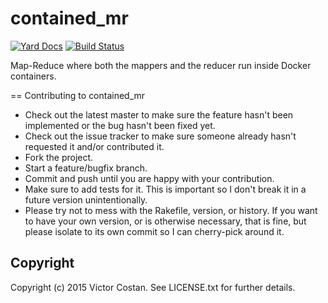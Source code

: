 # contained_mr

[![Yard Docs](http://img.shields.io/badge/yard-docs-blue.svg)](http://rubydoc.info/github/pwnall/contained_mr/master/frames)
[![Build Status](https://travis-ci.org/pwnall/seven.svg?branch=master)](https://travis-ci.org/pwnall/seven)

Map-Reduce where both the mappers and the reducer run inside Docker containers.

== Contributing to contained_mr

* Check out the latest master to make sure the feature hasn't been implemented or the bug hasn't been fixed yet.
* Check out the issue tracker to make sure someone already hasn't requested it and/or contributed it.
* Fork the project.
* Start a feature/bugfix branch.
* Commit and push until you are happy with your contribution.
* Make sure to add tests for it. This is important so I don't break it in a future version unintentionally.
* Please try not to mess with the Rakefile, version, or history. If you want to have your own version, or is otherwise necessary, that is fine, but please isolate to its own commit so I can cherry-pick around it.

## Copyright

Copyright (c) 2015 Victor Costan. See LICENSE.txt for further details.
